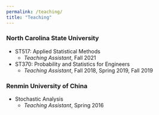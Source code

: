 ```yaml
---
permalink: /teaching/
title: "Teaching"
---
```


### North Carolina State University
- ST517: Applied Statistical Methods
     - *Teaching Assistant*, Fall 2021
- ST370: Probability and Statistics for Engineers
     - *Teaching Assistant*, Fall 2018, Spring 2019, Fall 2019
     
### Renmin University of China
- Stochastic Analysis
     - *Teaching Assistant*, Spring 2016

